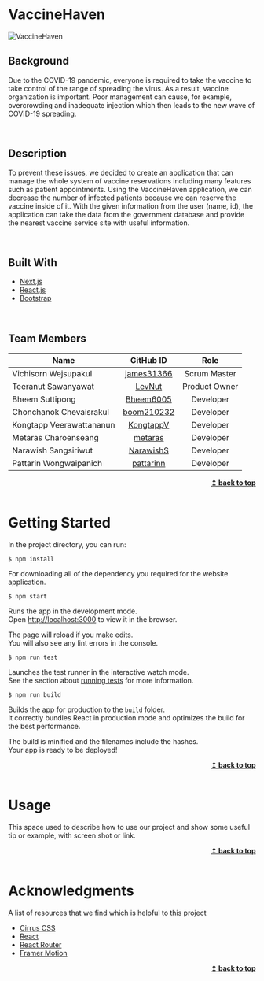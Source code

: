 

# VaccineHaven

![VaccineHaven](public\vaccine-haven-bg.png)

## Background

Due to the COVID-19 pandemic, everyone is required to take the vaccine to take control of the range of spreading the virus. As a result, vaccine organization is important. Poor management can cause, for example, overcrowding and inadequate injection which then leads to the new wave of COVID-19 spreading.

</br>

## Description

To prevent these issues, we decided to create an application that can manage the whole system of vaccine reservations including many features such as patient appointments. Using the VaccineHaven application, we can decrease the number of infected patients because we can reserve the vaccine inside of it. With the given information from the user (name, id), the application can take the data from the government database and provide the nearest vaccine service site with useful information.

</br>

## Built With

* [Next.js](https://nextjs.org/)
* [React.js](https://reactjs.org/)
* [Bootstrap](https://getbootstrap.com/)

</br>

## Team Members
| Name                     |                  GitHub ID                  |      Role       |
|--------------------------|:-------------------------------------------:| :-------------: |
| Vichisorn Wejsupakul     | [james31366](https://github.com/james31366) |  Scrum Master   |
| Teeranut Sawanyawat      | [LevNut](https://github.com/LevNut)         |  Product Owner  |
| Bheem Suttipong          | [Bheem6005](https://github.com/Bheem6005)   |    Developer    |
| Chonchanok Chevaisrakul  | [boom210232](https://github.com/boom210232) |    Developer    |
| Kongtapp Veerawattananun | [KongtappV](https://github.com/KongtappV)   |    Developer    |
| Metaras Charoenseang     | [metaras](https://github.com/metaras)       |    Developer    |
| Narawish Sangsiriwut     | [NarawishS](https://github.com/NarawishS)   |    Developer    |
| Pattarin Wongwaipanich   | [pattarinn](https://github.com/pattarinn)   |    Developer    |

<div align="right">
    <b><a href="#top">↥ back to top</a></b>
</div>

</br>


# Getting Started

In the project directory, you can run:

    $ npm install


For downloading all of the dependency you required for the website application.

    $ npm start

Runs the app in the development mode.\
Open [http://localhost:3000](http://localhost:3000) to view it in the browser.

The page will reload if you make edits.\
You will also see any lint errors in the console.

    $ npm run test

Launches the test runner in the interactive watch mode.\
See the section about [running tests](https://facebook.github.io/create-react-app/docs/running-tests) for more
information.

    $ npm run build

Builds the app for production to the `build` folder.\
It correctly bundles React in production mode and optimizes the build for the best performance.

The build is minified and the filenames include the hashes.\
Your app is ready to be deployed!


<div align="right">
    <b><a href="#top">↥ back to top</a></b>
</div>

</br>

# Usage

This space used to describe how to use our project and show some useful tip or example, with screen shot or link.

<div align="right">
    <b><a href="#top">↥ back to top</a></b>
</div>

</br>

# Acknowledgments
A list of resources that we find which is helpful to this project

* [Cirrus CSS](https://cirrus-ui.netlify.app/)
* [React](https://reactjs.org/docs/getting-started.html)
* [React Router](https://reactrouter.com/docs/en/v6)
* [Framer Motion](https://www.framer.com/motion/)


<div align="right">
    <b><a href="#top">↥ back to top</a></b>
</div>